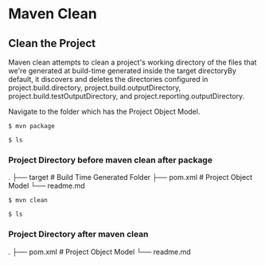 # Maven Clean

## Clean the Project

Maven clean attempts to clean a project's working directory of the files that we're generated at build-time generated inside the target directoryBy default, it discovers and deletes the directories configured in project.build.directory, project.build.outputDirectory, project.build.testOutputDirectory, and project.reporting.outputDirectory.


Navigate to the folder which has the Project Object Model.

```terminal
$ mvn package
```

```terminal
$ ls
```

### Project Directory before maven clean after package
.
├── target                  # Build Time Generated Folder
├── pom.xml                 # Project Object Model
└── readme.md


```terminal
$ mvn clean
```


```terminal
$ ls
```
### Project Directory after maven clean
.
├── pom.xml                 # Project Object Model
└── readme.md
